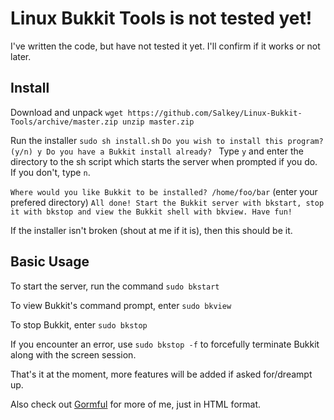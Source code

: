 Linux Bukkit Tools is not tested yet!
=====================================
I've written the code, but have not tested it yet. I'll confirm if it works or not later.

Install
----------
Download and unpack
`wget https://github.com/Salkey/Linux-Bukkit-Tools/archive/master.zip
unzip master.zip`

Run the installer
`sudo sh install.sh`
`Do you wish to install this program? (y/n) y
Do you have a Bukkit install already? `
Type `y` and enter the directory to the sh script which starts the server when prompted if you do. If you don't, type `n`.

`Where would you like Bukkit to be installed? /home/foo/bar`
(enter your prefered directory)
`All done! Start the Bukkit server with bkstart, stop it with bkstop and view the Bukkit shell with bkview. Have fun!`

If the installer isn't broken (shout at me if it is), then this should be it.

Basic Usage
-----------
To start the server, run the command `sudo bkstart`

To view Bukkit's command prompt, enter `sudo bkview`

To stop Bukkit, enter `sudo bkstop`

If you encounter an error, use `sudo bkstop -f` to forcefully terminate Bukkit along with the screen session.

That's it at the moment, more features will be added if asked for/dreampt up.

Also check out [Gormful](http://www.gormful.net/ "Gormful") for more of me, just in HTML format.